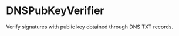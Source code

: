 DNSPubKeyVerifier
=================

Verify signatures with public key obtained through DNS TXT records.